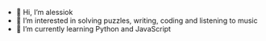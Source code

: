 - 👋 Hi, I’m alessiok
- 👀 I’m interested in solving puzzles, writing, coding and listening to music
- 🌱 I’m currently learning Python and JavaScript

<!---
TrippleN390/TrippleN390 is a ✨ special ✨ repository because its `README.md` (this file) appears on your GitHub profile.
You can click the Preview link to take a look at your changes.
--->
